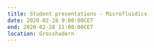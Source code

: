 ```yaml
---
title: Student presentations - Microfluidics
date: 2020-02-28 9:00:00CET
end: 2020-02-28 11:00:00CET
location: Grosshadern
---
```

